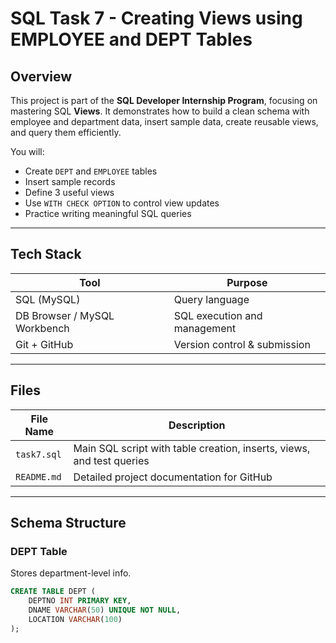 #  SQL Task 7 - Creating Views using EMPLOYEE and DEPT Tables

##  Overview

This project is part of the **SQL Developer Internship Program**, focusing on mastering SQL **Views**. It demonstrates how to build a clean schema with employee and department data, insert sample data, create reusable views, and query them efficiently.

You will:
- Create `DEPT` and `EMPLOYEE` tables
- Insert sample records
- Define 3 useful views
- Use `WITH CHECK OPTION` to control view updates
- Practice writing meaningful SQL queries

---

##  Tech Stack

| Tool           | Purpose                          |
|----------------|----------------------------------|
| SQL (MySQL)    | Query language                   |
| DB Browser / MySQL Workbench | SQL execution and management |
| Git + GitHub   | Version control & submission     |

---

##  Files

| File Name     | Description                                      |
|---------------|--------------------------------------------------|
| `task7.sql`   | Main SQL script with table creation, inserts, views, and test queries |
| `README.md`   | Detailed project documentation for GitHub        |

---

##  Schema Structure

###  DEPT Table
Stores department-level info.

```sql
CREATE TABLE DEPT (
    DEPTNO INT PRIMARY KEY,
    DNAME VARCHAR(50) UNIQUE NOT NULL,
    LOCATION VARCHAR(100)
);
